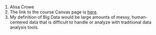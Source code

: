 1. Alisa Crowe
2. The link to the course Canvas page is [here](https://sdsu.instructure.com/courses/162125).
3. My definition of Big Data would be large amounts of messy, human-centered data that is difficult to handle or analyze with traditional data analysis tools.
